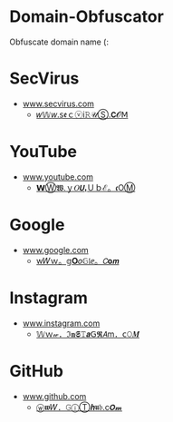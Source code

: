 # Domain-Obfuscator
Obfuscate domain name (:



# SecVirus
- www.secvirus.com
  - <a href="http://𝑤𝕎𝘸.𝗌𝖊ｃⓥ𝗂𝚁𝒰Ⓢ.𝗖𝓞𝖬" target="_blank">𝑤𝕎𝘸.𝗌𝖊ｃⓥ𝗂𝚁𝒰Ⓢ.𝗖𝓞𝖬</a>
  
# YouTube
- www.youtube.com
  - <a href="http://𝗪Ⓦ𝖂.ｙ𝑂𝙐ₜＵｂℰ。𝖈OⓂ" target="_blank">𝗪Ⓦ𝖂.ｙ𝑂𝙐ₜＵｂℰ。𝖈OⓂ</a>

# Google
- www.google.com
  - <a href="http://w𝑊ｗ。𝕘𝐎𝑜𝔾𝔩ⅇ。𝘊𝐨𝙢" target="_blank">w𝑊ｗ。𝕘𝐎𝑜𝔾𝔩ⅇ。𝘊𝐨𝙢</a>

# Instagram
- www.instagram.com
  - <a href="http://𝕎ｗ𝓌．ℑ𝐧𝕾𝚃𝙖𝖦𝕽𝘈ⅿ．𝖼𝙾𝑴" target="_blank">𝕎ｗ𝓌．ℑ𝐧𝕾𝚃𝙖𝖦𝕽𝘈ⅿ．𝖼𝙾𝑴</a>


# GitHub
- www.github.com
  - <a href="http://ⓦ𝖜𝑊．𝙶ⓘⓉ𝒉𝖚𝔟.c𝙊𝓶" target="_blank">ⓦ𝖜𝑊．𝙶ⓘⓉ𝒉𝖚𝔟.c𝙊𝓶</a>
